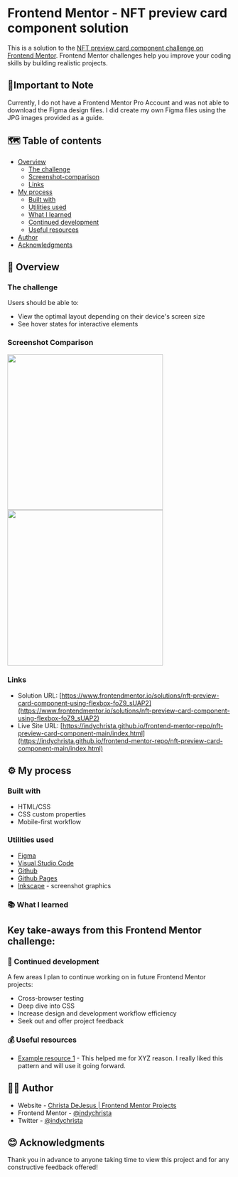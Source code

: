 # Frontend Mentor - NFT preview card component solution

This is a solution to the [NFT preview card component challenge on Frontend Mentor](https://www.frontendmentor.io/challenges/nft-preview-card-component-SbdUL_w0U). Frontend Mentor challenges help you improve your coding skills by building realistic projects. 

## 📝Important to Note

Currently, I do not have a Frontend Mentor Pro Account and was not able to download the Figma design files. I did create my own Figma files using the JPG images provided as a guide.

## 🗺️ Table of contents

- [Overview](#overview)
  - [The challenge](#the-challenge)
  - [Screenshot-comparison](#screenshot-comparison)
  - [Links](#links)
- [My process](#my-process)
  - [Built with](#built-with)
  - [Utilities used](#utilities-used)
  - [What I learned](#what-i-learned)
  - [Continued development](#continued-development)
  - [Useful resources](#useful-resources)
- [Author](#author)
- [Acknowledgments](#acknowledgments)

## 🧭 Overview

### The challenge

Users should be able to:

- View the optimal layout depending on their device's screen size
- See hover states for interactive elements

### Screenshot Comparison

<img src="" width="350">
<img src="" width="350">

### Links

- Solution URL: [https://www.frontendmentor.io/solutions/nft-preview-card-component-using-flexbox-foZ9_sUAP2](https://www.frontendmentor.io/solutions/nft-preview-card-component-using-flexbox-foZ9_sUAP2)
- Live Site URL: [https://indychrista.github.io/frontend-mentor-repo/nft-preview-card-component-main/index.html](https://indychrista.github.io/frontend-mentor-repo/nft-preview-card-component-main/index.html)

## ⚙️ My process

### Built with

- HTML/CSS
- CSS custom properties
- Mobile-first workflow

### Utilities used

- [Figma](https://www.figma.com) 
- [Visual Studio Code](https://code.visualstudio.com)
- [Github](https://github.com)
- [Github Pages](https://https://pages.github.com/)
- [Inkscape](https://inkscape.org) - screenshot graphics

### 📚 What I learned

Key take-aways from this Frontend Mentor challenge:
 -  

### 🚀 Continued development

A few areas I plan to continue working on in future Frontend Mentor projects:

- Cross-browser testing
- Deep dive into CSS
- Increase design and development workflow efficiency
- Seek out and offer project feedback 

### 💰 Useful resources

- [Example resource 1]() - This helped me for XYZ reason. I really liked this pattern and will use it going forward.

## 👩‍💻 Author

- Website - [Christa DeJesus | Frontend Mentor Projects](https://indychrista.github.io/frontend-mentor-repo/)
- Frontend Mentor - [@indychrista](https://www.frontendmentor.io/profile/indychrista)
- Twitter - [@indychrista](https://www.twitter.com/indychrista)

## 😊 Acknowledgments

Thank you in advance to anyone taking time to view this project and for any constructive feedback offered! 
